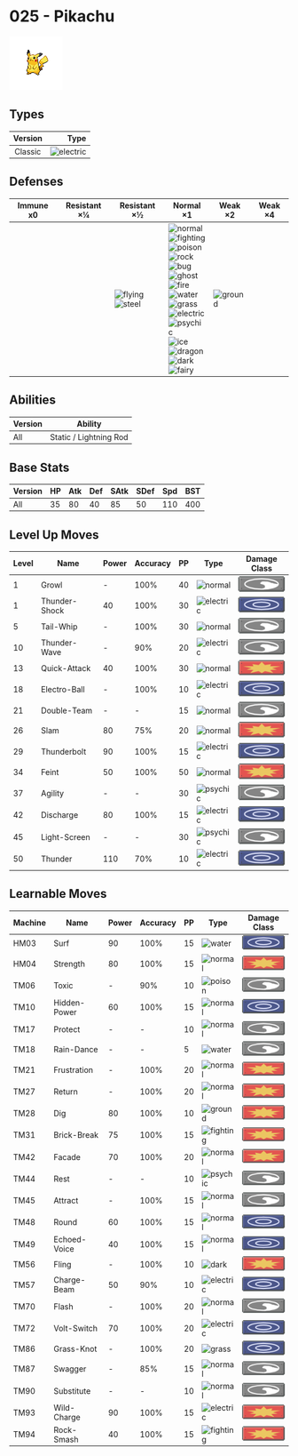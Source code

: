 # 025 - Pikachu

![pikachu](../img/pokemon/025.png)

## Types

| Version | Type                                   |
| :-----: | -------------------------------------: |
| Classic | ![electric](../img/types/electric.png) |

## Defenses

| Immune x0 | Resistant ×¼ | Resistant ×½                                                            | Normal ×1                                                                                                                                                                                                                                                                                                                                                                                                                                                                                                                                                                      | Weak ×2                            | Weak ×4 |
| --------- | ------------ | ----------------------------------------------------------------------- | ------------------------------------------------------------------------------------------------------------------------------------------------------------------------------------------------------------------------------------------------------------------------------------------------------------------------------------------------------------------------------------------------------------------------------------------------------------------------------------------------------------------------------------------------------------------------------ | ---------------------------------- | ------- |
|           |              | ![flying](../img/types/flying.png)<br/>![steel](../img/types/steel.png) | ![normal](../img/types/normal.png)<br/>![fighting](../img/types/fighting.png)<br/>![poison](../img/types/poison.png)<br/>![rock](../img/types/rock.png)<br/>![bug](../img/types/bug.png)<br/>![ghost](../img/types/ghost.png)<br/>![fire](../img/types/fire.png)<br/>![water](../img/types/water.png)<br/>![grass](../img/types/grass.png)<br/>![electric](../img/types/electric.png)<br/>![psychic](../img/types/psychic.png)<br/>![ice](../img/types/ice.png)<br/>![dragon](../img/types/dragon.png)<br/>![dark](../img/types/dark.png)<br/>![fairy](../img/types/fairy.png) | ![ground](../img/types/ground.png) |         |

## Abilities

| Version | Ability                |
| ------- | ---------------------- |
| All     | Static / Lightning Rod |

## Base Stats

| Version | HP | Atk | Def | SAtk | SDef | Spd | BST |
| ------- | -- | --- | --- | ---- | ---- | --- | --- |
| All     | 35 | 80  | 40  | 85   | 50   | 110 | 400 |

## Level Up Moves

| Level | Name          | Power | Accuracy | PP | Type                                   | Damage Class                           |
| ----- | ------------- | ----- | -------- | -- | -------------------------------------- | -------------------------------------- |
| 1     | Growl         | -     | 100%     | 40 | ![normal](../img/types/normal.png)     | ![status](../img/types/status.png)     |
| 1     | Thunder-Shock | 40    | 100%     | 30 | ![electric](../img/types/electric.png) | ![special](../img/types/special.png)   |
| 5     | Tail-Whip     | -     | 100%     | 30 | ![normal](../img/types/normal.png)     | ![status](../img/types/status.png)     |
| 10    | Thunder-Wave  | -     | 90%      | 20 | ![electric](../img/types/electric.png) | ![status](../img/types/status.png)     |
| 13    | Quick-Attack  | 40    | 100%     | 30 | ![normal](../img/types/normal.png)     | ![physical](../img/types/physical.png) |
| 18    | Electro-Ball  | -     | 100%     | 10 | ![electric](../img/types/electric.png) | ![special](../img/types/special.png)   |
| 21    | Double-Team   | -     | -        | 15 | ![normal](../img/types/normal.png)     | ![status](../img/types/status.png)     |
| 26    | Slam          | 80    | 75%      | 20 | ![normal](../img/types/normal.png)     | ![physical](../img/types/physical.png) |
| 29    | Thunderbolt   | 90    | 100%     | 15 | ![electric](../img/types/electric.png) | ![special](../img/types/special.png)   |
| 34    | Feint         | 50    | 100%     | 50 | ![normal](../img/types/normal.png)     | ![physical](../img/types/physical.png) |
| 37    | Agility       | -     | -        | 30 | ![psychic](../img/types/psychic.png)   | ![status](../img/types/status.png)     |
| 42    | Discharge     | 80    | 100%     | 15 | ![electric](../img/types/electric.png) | ![special](../img/types/special.png)   |
| 45    | Light-Screen  | -     | -        | 30 | ![psychic](../img/types/psychic.png)   | ![status](../img/types/status.png)     |
| 50    | Thunder       | 110   | 70%      | 10 | ![electric](../img/types/electric.png) | ![special](../img/types/special.png)   |

## Learnable Moves

| Machine | Name         | Power | Accuracy | PP | Type                                   | Damage Class                           |
| ------- | ------------ | ----- | -------- | -- | -------------------------------------- | -------------------------------------- |
| HM03    | Surf         | 90    | 100%     | 15 | ![water](../img/types/water.png)       | ![special](../img/types/special.png)   |
| HM04    | Strength     | 80    | 100%     | 15 | ![normal](../img/types/normal.png)     | ![physical](../img/types/physical.png) |
| TM06    | Toxic        | -     | 90%      | 10 | ![poison](../img/types/poison.png)     | ![status](../img/types/status.png)     |
| TM10    | Hidden-Power | 60    | 100%     | 15 | ![normal](../img/types/normal.png)     | ![special](../img/types/special.png)   |
| TM17    | Protect      | -     | -        | 10 | ![normal](../img/types/normal.png)     | ![status](../img/types/status.png)     |
| TM18    | Rain-Dance   | -     | -        | 5  | ![water](../img/types/water.png)       | ![status](../img/types/status.png)     |
| TM21    | Frustration  | -     | 100%     | 20 | ![normal](../img/types/normal.png)     | ![physical](../img/types/physical.png) |
| TM27    | Return       | -     | 100%     | 20 | ![normal](../img/types/normal.png)     | ![physical](../img/types/physical.png) |
| TM28    | Dig          | 80    | 100%     | 10 | ![ground](../img/types/ground.png)     | ![physical](../img/types/physical.png) |
| TM31    | Brick-Break  | 75    | 100%     | 15 | ![fighting](../img/types/fighting.png) | ![physical](../img/types/physical.png) |
| TM42    | Facade       | 70    | 100%     | 20 | ![normal](../img/types/normal.png)     | ![physical](../img/types/physical.png) |
| TM44    | Rest         | -     | -        | 10 | ![psychic](../img/types/psychic.png)   | ![status](../img/types/status.png)     |
| TM45    | Attract      | -     | 100%     | 15 | ![normal](../img/types/normal.png)     | ![status](../img/types/status.png)     |
| TM48    | Round        | 60    | 100%     | 15 | ![normal](../img/types/normal.png)     | ![special](../img/types/special.png)   |
| TM49    | Echoed-Voice | 40    | 100%     | 15 | ![normal](../img/types/normal.png)     | ![special](../img/types/special.png)   |
| TM56    | Fling        | -     | 100%     | 10 | ![dark](../img/types/dark.png)         | ![physical](../img/types/physical.png) |
| TM57    | Charge-Beam  | 50    | 90%      | 10 | ![electric](../img/types/electric.png) | ![special](../img/types/special.png)   |
| TM70    | Flash        | -     | 100%     | 20 | ![normal](../img/types/normal.png)     | ![status](../img/types/status.png)     |
| TM72    | Volt-Switch  | 70    | 100%     | 20 | ![electric](../img/types/electric.png) | ![special](../img/types/special.png)   |
| TM86    | Grass-Knot   | -     | 100%     | 20 | ![grass](../img/types/grass.png)       | ![special](../img/types/special.png)   |
| TM87    | Swagger      | -     | 85%      | 15 | ![normal](../img/types/normal.png)     | ![status](../img/types/status.png)     |
| TM90    | Substitute   | -     | -        | 10 | ![normal](../img/types/normal.png)     | ![status](../img/types/status.png)     |
| TM93    | Wild-Charge  | 90    | 100%     | 15 | ![electric](../img/types/electric.png) | ![physical](../img/types/physical.png) |
| TM94    | Rock-Smash   | 40    | 100%     | 15 | ![fighting](../img/types/fighting.png) | ![physical](../img/types/physical.png) |